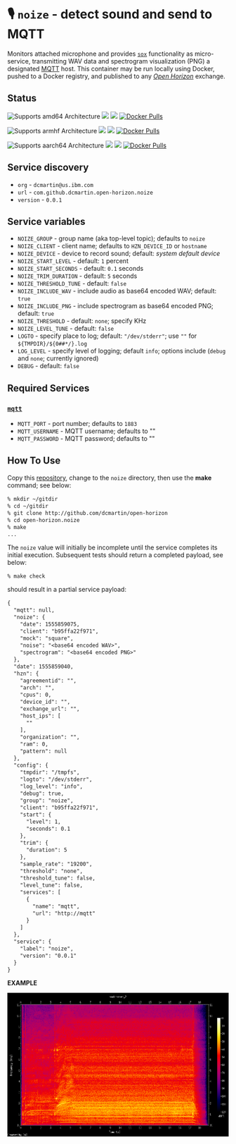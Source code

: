 # &#127897; `noize` - detect sound and send to MQTT

Monitors attached microphone and provides [`sox`](https://linux.die.net/man/1/sox) functionality as micro-service, transmitting WAV data and spectrogram visualization (PNG) a designated [MQTT][mqtt-org] host.  This container may be run locally using Docker, pushed to a Docker registry, and published to any [_Open Horizon_][open-horizon] exchange.

[mqtt-org]: http://mqtt.org/
[motion-project-io]: https://motion-project.github.io/

## Status

![Supports amd64 Architecture][amd64-shield]
[![](https://images.microbadger.com/badges/image/dcmartin/amd64_com.github.dcmartin.open-horizon.noize.svg)](https://microbadger.com/images/dcmartin/amd64_com.github.dcmartin.open-horizon.noize "Get your own image badge on microbadger.com")
[![](https://images.microbadger.com/badges/version/dcmartin/amd64_com.github.dcmartin.open-horizon.noize.svg)](https://microbadger.com/images/dcmartin/amd64_com.github.dcmartin.open-horizon.noize "Get your own version badge on microbadger.com")
[![Docker Pulls][pulls-amd64]][docker-amd64]

[docker-amd64]: https://hub.docker.com/r/dcmartin/amd64_com.github.dcmartin.open-horizon.noize
[pulls-amd64]: https://img.shields.io/docker/pulls/dcmartin/amd64_com.github.dcmartin.open-horizon.noize.svg

![Supports armhf Architecture][arm-shield]
[![](https://images.microbadger.com/badges/image/dcmartin/arm_com.github.dcmartin.open-horizon.noize.svg)](https://microbadger.com/images/dcmartin/arm_com.github.dcmartin.open-horizon.noize "Get your own image badge on microbadger.com")
[![](https://images.microbadger.com/badges/version/dcmartin/arm_com.github.dcmartin.open-horizon.noize.svg)](https://microbadger.com/images/dcmartin/arm_com.github.dcmartin.open-horizon.noize "Get your own version badge on microbadger.com")
[![Docker Pulls][pulls-arm]][docker-arm]

[docker-arm]: https://hub.docker.com/r/dcmartin/arm_com.github.dcmartin.open-horizon.noize
[pulls-arm]: https://img.shields.io/docker/pulls/dcmartin/arm_com.github.dcmartin.open-horizon.noize.svg

![Supports aarch64 Architecture][arm64-shield]
[![](https://images.microbadger.com/badges/image/dcmartin/arm64_com.github.dcmartin.open-horizon.noize.svg)](https://microbadger.com/images/dcmartin/arm64_com.github.dcmartin.open-horizon.noize "Get your own image badge on microbadger.com")
[![](https://images.microbadger.com/badges/version/dcmartin/arm64_com.github.dcmartin.open-horizon.noize.svg)](https://microbadger.com/images/dcmartin/arm64_com.github.dcmartin.open-horizon.noize "Get your own version badge on microbadger.com")
[![Docker Pulls][pulls-arm64]][docker-arm64]

[docker-arm64]: https://hub.docker.com/r/dcmartin/arm64_com.github.dcmartin.open-horizon.noize
[pulls-arm64]: https://img.shields.io/docker/pulls/dcmartin/arm64_com.github.dcmartin.open-horizon.noize.svg

[arm64-shield]: https://img.shields.io/badge/aarch64-yes-green.svg
[amd64-shield]: https://img.shields.io/badge/amd64-yes-green.svg
[arm-shield]: https://img.shields.io/badge/armhf-yes-green.svg

## Service discovery
+ `org` - `dcmartin@us.ibm.com`
+ `url` - `com.github.dcmartin.open-horizon.noize`
+ `version` - `0.0.1`

## Service variables
+ `NOIZE_GROUP` - group name (aka top-level topic); defaults to `noize`
+ `NOIZE_CLIENT` - client name; defaults to `HZN_DEVICE_ID` or `hostname`
+ `NOIZE_DEVICE` - device to record sound; default: *system default device*
+ `NOIZE_START_LEVEL` - default: `1` percent
+ `NOIZE_START_SECONDS` - default: `0.1` seconds
+ `NOIZE_TRIM_DURATION` - default: `5` seconds
+ `NOIZE_THRESHOLD_TUNE` - default: `false`
+ `NOIZE_INCLUDE_WAV` - include audio as base64 encoded WAV; default: `true`
+ `NOIZE_INCLUDE_PNG` - include spectrogram as base64 encoded PNG; default: `true`
+ `NOIZE_THRESHOLD` - default: `none`; specify KHz
+ `NOIZE_LEVEL_TUNE` - default: `false`
+ `LOGTO` - specify place to log; default: `"/dev/stderr"`; use `""` for `${TMPDIR}/${0##*/}.log`
+ `LOG_LEVEL` - specify level of logging; default `info`; options include (`debug` and `none`; currently ignored)
+ `DEBUG` - default: `false`

## Required Services

### [`mqtt`](https://github.com/dcmartin/open-horizon/blob/master/mqtt/README.md)
+ `MQTT_PORT` - port number; defaults to `1883`
+ `MQTT_USERNAME` - MQTT username; defaults to ""
+ `MQTT_PASSWORD` - MQTT password; defaults to ""

## How To Use
Copy this [repository][repository], change to the `noize` directory, then use the **make** command; see below:

```
% mkdir ~/gitdir
% cd ~/gitdir
% git clone http://github.com/dcmartin/open-horizon
% cd open-horizon.noize
% make
...
```

The `noize` value will initially be incomplete until the service completes its initial execution.  Subsequent tests should return a completed payload, see below:

```
% make check
```

should result in a partial service payload:

```
{
  "mqtt": null,
  "noize": {
    "date": 1555859075,
    "client": "b95ffa22f971",
    "mock": "square",
    "noise": "<base64 encoded WAV>",
    "spectrogram": "<base64 encoded PNG>"
  },
  "date": 1555859040,
  "hzn": {
    "agreementid": "",
    "arch": "",
    "cpus": 0,
    "device_id": "",
    "exchange_url": "",
    "host_ips": [
      ""
    ],
    "organization": "",
    "ram": 0,
    "pattern": null
  },
  "config": {
    "tmpdir": "/tmpfs",
    "logto": "/dev/stderr",
    "log_level": "info",
    "debug": true,
    "group": "noize",
    "client": "b95ffa22f971",
    "start": {
      "level": 1,
      "seconds": 0.1
    },
    "trim": {
      "duration": 5
    },
    "sample_rate": "19200",
    "threshold": "none",
    "threshold_tune": false,
    "level_tune": false,
    "services": [
      {
        "name": "mqtt",
        "url": "http://mqtt"
      }
    ]
  },
  "service": {
    "label": "noize",
    "version": "0.0.1"
  }
}
```

**EXAMPLE**

<img src="samples/example.png">
<audio src="samples/example.wav">

## Changelog & Releases

Releases are based on Semantic Versioning, and use the format
of ``MAJOR.MINOR.PATCH``. In a nutshell, the version will be incremented
based on the following:

- ``MAJOR``: Incompatible or major changes.
- ``MINOR``: Backwards-compatible new features and enhancements.
- ``PATCH``: Backwards-compatible bugfixes and package updates.

## Authors & contributors

[David C Martin][dcmartin] (github@dcmartin.com)

[userinput]: https://github.com/dcmartin/open-horizon/blob/master/noize/userinput.json
[service-json]: https://github.com/dcmartin/open-horizon/blob/master/noize/service.json
[build-json]: https://github.com/dcmartin/open-horizon/blob/master/noize/build.json
[dockerfile]: https://github.com/dcmartin/open-horizon/blob/master/noize/Dockerfile


[dcmartin]: https://github.com/dcmartin
[edge-fabric]: https://console.test.cloud.ibm.com/docs/services/edge-fabric/getting-started.html
[edge-install]: https://console.test.cloud.ibm.com/docs/services/edge-fabric/adding-devices.html
[edge-slack]: https://ibm-appsci.slack.com/messages/edge-fabric-users/
[ibm-apikeys]: https://console.bluemix.net/iam/#/apikeys
[ibm-registration]: https://console.bluemix.net/registration/
[issue]: https://github.com/dcmartin/open-horizon/issues
[macos-install]: http://pkg.bluehorizon.network/macos
[open-horizon]: http://github.com/open-horizon/
[repository]: https://github.com/dcmartin/open-horizon
[setup]: https://github.com/dcmartin/open-horizon/blob/master/setup/README.md

